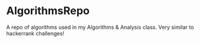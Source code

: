 # AlgorithmsRepo
A repo of algorithms used in my Algorithms &amp; Analysis class. Very similar to hackerrank challenges!
